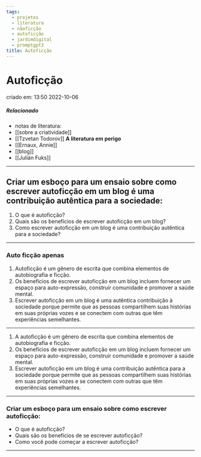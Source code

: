 ```yaml
---
tags:
  - projetos
  - literatura
  - nãoficção
  - autoficção
  - jardimdigital
  - promptgpt3
title: Autoficção
---
```

# Autoficção
criado em: 13:50 2022-10-06

##### Relacionado
- notas de literatura: 
- [[sobre a criatividade]]
- [[Tzvetan Todorov]] **A literatura em perigo**
- [[Ernaux, Annie]]
- [[blog]]
- [[Julián Fuks]]
---
## Criar um esboço para um ensaio sobre como escrever autoficção em um blog é uma contribuição autêntica para a sociedade: 

1. O que é autoficção? 
2. Quais são os benefícios de escrever autoficção em um blog? 
3. Como escrever autoficção em um blog é uma contribuição autêntica para a sociedade? 
---
### Auto ficção apenas
1. Autoficção é um gênero de escrita que combina elementos de autobiografia e ficção. 
2. Os benefícios de escrever autoficção em um blog incluem fornecer um espaço para auto-expressão, construir comunidade e promover a saúde mental. 
3. Escrever autoficção em um blog é uma autêntica contribuição à sociedade porque permite que as pessoas compartilhem suas histórias em suas próprias vozes e se conectem com outras que têm experiências semelhantes.

---

1. A autoficção é um gênero de escrita que combina elementos de autobiografia e ficção.
2. Os benefícios de escrever autoficção em um blog incluem fornecer um espaço para auto-expressão, construir comunidade e promover a saúde mental.
3. Escrever autoficção em um blog é uma contribuição autêntica para a sociedade porque permite que as pessoas compartilhem suas histórias em suas próprias vozes e se conectem com outras que têm experiências semelhantes.

---
### Criar um esboço para um ensaio sobre como escrever autoficção: 
* O que é autoficção? 
* Quais são os benefícios de se escrever autoficção? 
* Como você pode começar a escrever autoficção?

---


